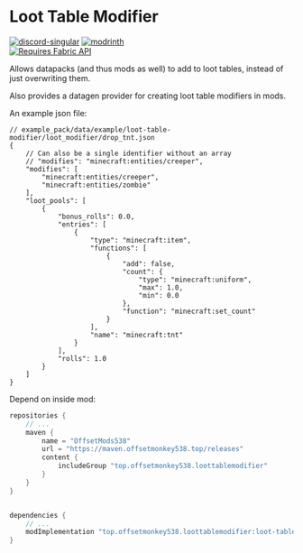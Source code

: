 # Loot Table Modifier
[![discord-singular](https://cdn.jsdelivr.net/npm/@intergrav/devins-badges@3/assets/cozy/social/discord-singular_vector.svg)](https://discord.offsetmonkey538.top/)
[![modrinth](https://cdn.jsdelivr.net/npm/@intergrav/devins-badges@3/assets/cozy/available/modrinth_vector.svg)](https://modrinth.com/mod/loot-table-modifier)  
[![Requires Fabric API](https://cdn.jsdelivr.net/npm/@intergrav/devins-badges@3/assets/cozy/requires/fabric-api_vector.svg)](https://modrinth.com/mod/fabric-api)

Allows datapacks (and thus mods as well) to add to loot tables, instead of just overwriting them.

Also provides a datagen provider for creating loot table modifiers in mods.

An example json file:
```json5
// example_pack/data/example/loot-table-modifier/loot_modifier/drop_tnt.json
{
    // Can also be a single identifier without an array
    // "modifies": "minecraft:entities/creeper",
    "modifies": [
        "minecraft:entities/creeper",
        "minecraft:entities/zombie"
    ],
    "loot_pools": [
        {
            "bonus_rolls": 0.0,
            "entries": [
                {
                    "type": "minecraft:item",
                    "functions": [
                        {
                            "add": false,
                            "count": {
                                "type": "minecraft:uniform",
                                "max": 1.0,
                                "min": 0.0
                            },
                            "function": "minecraft:set_count"
                        }
                    ],
                    "name": "minecraft:tnt"
                }
            ],
            "rolls": 1.0
        }
    ]
}
```

Depend on inside mod:
```groovy
repositories {
    // ...
    maven {
        name = "OffsetMods538"
        url = "https://maven.offsetmonkey538.top/releases"
        content {
            includeGroup "top.offsetmonkey538.loottablemodifier"
        }
    }
}


dependencies {
    // ...
    modImplementation "top.offsetmonkey538.loottablemodifier:loot-table-modifier:1.0.1+1.21.1"
}
```